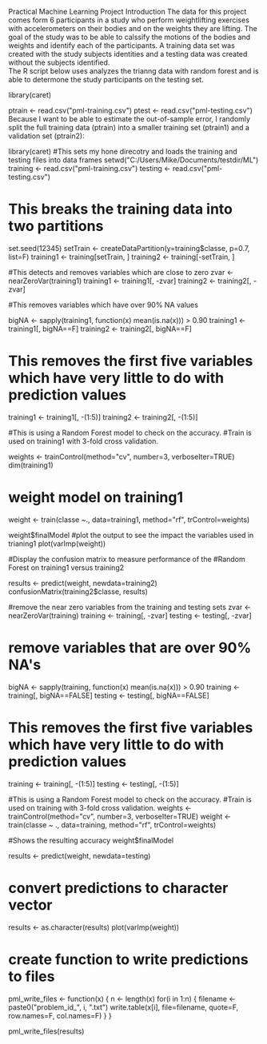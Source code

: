 
Practical Machine Learning Project
Introduction
The data for this project comes form 6 participants in a study who perform weightlifting exercises with accelerometers on their bodies and on the weights they are lifting.  The goal of the study was to be able to calssify the motions of the bodies and weights and identify each of the participants.  A training data set was created with the study subjects identities and a testing data was created without the subjects identified.  
The R script below uses analyzes the trianng data with random forest and is able to determone the study participants on the testing set.




library(caret)

ptrain <- read.csv("pml-training.csv")
ptest <- read.csv("pml-testing.csv")
Because I want to be able to estimate the out-of-sample error, I randomly split the full training data (ptrain) into a smaller training set (ptrain1) and a validation set (ptrain2):

library(caret)
#This sets my hone direcotry and loads the training and testing files into data frames
setwd("C:/Users/Mike/Documents/testdir/ML")
training <- read.csv("pml-training.csv")
testing <- read.csv("pml-testing.csv")

# This breaks the training data into two partitions
set.seed(12345)
setTrain <- createDataPartition(y=training$classe, p=0.7, list=F)
training1 <- training[setTrain, ]
training2 <- training[-setTrain, ]

#This detects and removes variables which are close to zero 
zvar <- nearZeroVar(training1)
training1 <- training1[, -zvar]
training2 <- training2[, -zvar]

#This removes variables which have over 90% NA values

bigNA <- sapply(training1, function(x) mean(is.na(x))) > 0.90
training1 <- training1[, bigNA==F]
training2 <- training2[, bigNA==F]

# This removes the first five variables which have very little to do with prediction values
training1 <- training1[, -(1:5)]
training2 <- training2[, -(1:5)]

#This is using a Random Forest model to check on the accuracy. 
#Train is used on training1 with 3-fold cross validation.

weights <- trainControl(method="cv", number=3, verboseIter=TRUE)
dim(training1)
# weight model on training1
weight <- train(classe ~., data=training1, method="rf", trControl=weights)

weight$finalModel
#plot the output to see the impact the variables used in trianing1
plot(varImp(weight))

#Display the confusion matrix to measure performance of the 
#Random Forest on training1 versus training2

results <- predict(weight, newdata=training2)
confusionMatrix(training2$classe, results)

#remove the near zero variables from the training and testing sets
zvar <- nearZeroVar(training)
training <- training[, -zvar]
testing <- testing[, -zvar]

# remove variables that are over 90% NA's
bigNA <- sapply(training, function(x) mean(is.na(x))) > 0.90
training <- training[, bigNA==FALSE]
testing <- testing[, bigNA==FALSE]

# This removes the first five variables which have very little to do with prediction values
training <- training[, -(1:5)]
testing <- testing[, -(1:5)]

#This is using a Random Forest model to check on the accuracy. 
#Train is used on training with 3-fold cross validation.
weights <- trainControl(method="cv", number=3, verboseIter=TRUE)
weight <- train(classe ~ ., data=training, method="rf", trControl=weights)

#Shows the resulting accuracy
weight$finalModel

  results <- predict(weight, newdata=testing)

# convert predictions to character vector
results <- as.character(results)
plot(varImp(weight))

# create function to write predictions to files
pml_write_files <- function(x) {
  n <- length(x)
  for(i in 1:n) {
    filename <- paste0("problem_id_", i, ".txt")
    write.table(x[i], file=filename, quote=F, row.names=F, col.names=F)
  }
}

pml_write_files(results)
